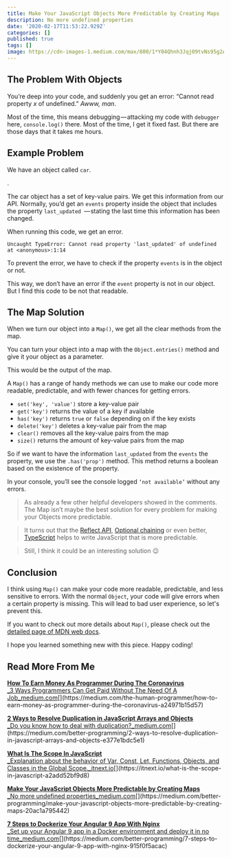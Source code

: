 ```yaml
---
title: Make Your JavaScript Objects More Predictable by Creating Maps
description: No more undefined properties
date: '2020-02-17T11:53:22.929Z'
categories: []
published: true
tags: []
image: https://cdn-images-1.medium.com/max/800/1*Y04Qhnh3Jqj09tvNs95g2A.jpeg
---
```


## The Problem With Objects

You’re deep into your code, and suddenly you get an error: “Cannot read property _x_ of undefined.” _Awww, man_.

Most of the time, this means debugging — attacking my code with `debugger` here, `console.log()` there. Most of the time, I get it fixed fast. But there are those days that it takes me hours.

## Example Problem

We have an object called `car`.

.

The car object has a set of key-value pairs. We get this information from our API. Normally, you’d get an `events` property inside the object that includes the property `last_updated `— stating the last time this information has been changed.

When running this code, we get an error.

```
Uncaught TypeError: Cannot read property 'last_updated' of undefined at <anonymous>:1:14
```

To prevent the error, we have to check if the property `events` is in the object or not.

This way, we don’t have an error if the `event` property is not in our object. But I find this code to be not that readable.

## The Map Solution

When we turn our object into a `Map()`, we get all the clear methods from the map.

You can turn your object into a map with the `Object.entries()` method and give it your object as a parameter.

This would be the output of the map.

A `Map()` has a range of handy methods we can use to make our code more readable, predictable, and with fewer chances for getting errors.

*   `set('key', 'value')` store a key-value pair
*   `get('key')` returns the value of a key if available
*   `has('key')` returns `true` or `false` depending on if the key exists
*   `delete('key')` deletes a key-value pair from the map
*   `clear()` removes all the key-value pairs from the map
*   `size()` returns the amount of key-value pairs from the map

So if we want to have the information `last_updated` from the `events` the property, we use the `.has('prop')` method. This method returns a boolean based on the existence of the property.

In your console, you’ll see the console logged `‘not available’` without any errors.

> As already a few other helpful developers showed in the comments. The Map isn’t maybe the best solution for every problem for making your Objects more predictable.

> It turns out that the [Reflect API](https://ponyfoo.com/articles/es6-reflection-in-depth), [Optional chaining](https://v8.dev/features/optional-chaining) or even better, [TypeScript](http://www.typescriptlang.org/) helps to write JavaScript that is more predictable.

> Still, I think it could be an interesting solution 😉

## Conclusion

I think using `Map()` can make your code more readable, predictable, and less sensitive to errors. With the normal `Object`, your code will give errors when a certain property is missing. This will lead to bad user experience, so let's prevent this.

If you want to check out more details about `Map()`, please check out the [detailed page of MDN web docs](https://developer.mozilla.org/en-US/docs/Web/JavaScript/Reference/Global_Objects/Map).

I hope you learned something new with this piece. Happy coding!

## Read More From Me

[**How To Earn Money As Programmer During The Coronavirus**  
_3 Ways Programmers Can Get Paid Without The Need Of A Job_medium.com](https://medium.com/the-human-programmer/how-to-earn-money-as-programmer-during-the-coronavirus-a24971b15d57 "https://medium.com/the-human-programmer/how-to-earn-money-as-programmer-during-the-coronavirus-a24971b15d57")[](https://medium.com/the-human-programmer/how-to-earn-money-as-programmer-during-the-coronavirus-a24971b15d57)

[**2 Ways to Resolve Duplication in JavaScript Arrays and Objects**  
_Do you know how to deal with duplication?_medium.com](https://medium.com/better-programming/2-ways-to-resolve-duplication-in-javascript-arrays-and-objects-e377e1bdc5e1 "https://medium.com/better-programming/2-ways-to-resolve-duplication-in-javascript-arrays-and-objects-e377e1bdc5e1")[](https://medium.com/better-programming/2-ways-to-resolve-duplication-in-javascript-arrays-and-objects-e377e1bdc5e1)

[**What Is The Scope In JavaScript**  
_Explanation about the behavior of Var, Const, Let, Functions, Objects, and Classes in the Global Scope._itnext.io](https://itnext.io/what-is-the-scope-in-javascript-a2add52bf9d8 "https://itnext.io/what-is-the-scope-in-javascript-a2add52bf9d8")[](https://itnext.io/what-is-the-scope-in-javascript-a2add52bf9d8)

[**Make Your JavaScript Objects More Predictable by Creating Maps**  
_No more undefined properties_medium.com](https://medium.com/better-programming/make-your-javascript-objects-more-predictable-by-creating-maps-20ac1a795442 "https://medium.com/better-programming/make-your-javascript-objects-more-predictable-by-creating-maps-20ac1a795442")[](https://medium.com/better-programming/make-your-javascript-objects-more-predictable-by-creating-maps-20ac1a795442)

[**7 Steps to Dockerize Your Angular 9 App With Nginx**  
_Set up your Angular 9 app in a Docker environment and deploy it in no time_medium.com](https://medium.com/better-programming/7-steps-to-dockerize-your-angular-9-app-with-nginx-915f0f5acac "https://medium.com/better-programming/7-steps-to-dockerize-your-angular-9-app-with-nginx-915f0f5acac")[](https://medium.com/better-programming/7-steps-to-dockerize-your-angular-9-app-with-nginx-915f0f5acac)